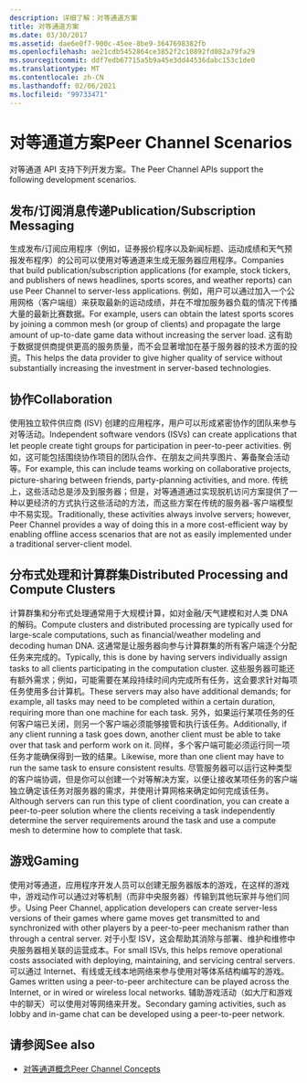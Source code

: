 ```yaml
---
description: 详细了解：对等通道方案
title: 对等通道方案
ms.date: 03/30/2017
ms.assetid: dae6e0f7-900c-45ee-8be9-3647698382fb
ms.openlocfilehash: ae21cdb5452864ce3852f2c10892fd082a79fa29
ms.sourcegitcommit: ddf7edb67715a5b9a45e3dd44536dabc153c1de0
ms.translationtype: MT
ms.contentlocale: zh-CN
ms.lasthandoff: 02/06/2021
ms.locfileid: "99733471"
---
```

# <a name="peer-channel-scenarios"></a><span data-ttu-id="a96ce-103">对等通道方案</span><span class="sxs-lookup"><span data-stu-id="a96ce-103">Peer Channel Scenarios</span></span>

<span data-ttu-id="a96ce-104">对等通道 API 支持下列开发方案。</span><span class="sxs-lookup"><span data-stu-id="a96ce-104">The Peer Channel APIs support the following development scenarios.</span></span>  
  
## <a name="publicationsubscription-messaging"></a><span data-ttu-id="a96ce-105">发布/订阅消息传递</span><span class="sxs-lookup"><span data-stu-id="a96ce-105">Publication/Subscription Messaging</span></span>  

 <span data-ttu-id="a96ce-106">生成发布/订阅应用程序（例如，证券报价程序以及新闻标题、运动成绩和天气预报发布程序）的公司可以使用对等通道来生成无服务器应用程序。</span><span class="sxs-lookup"><span data-stu-id="a96ce-106">Companies that build publication/subscription applications (for example, stock tickers, and publishers of news headlines, sports scores, and weather reports) can use Peer Channel to server-less applications.</span></span> <span data-ttu-id="a96ce-107">例如，用户可以通过加入一个公用网格（客户端组）来获取最新的运动成绩，并在不增加服务器负载的情况下传播大量的最新比赛数据。</span><span class="sxs-lookup"><span data-stu-id="a96ce-107">For example, users can obtain the latest sports scores by joining a common mesh (or group of clients) and propagate the large amount of up-to-date game data without increasing the server load.</span></span> <span data-ttu-id="a96ce-108">这有助于数据提供商提供更高的服务质量，而不会显著增加在基于服务器的技术方面的投资。</span><span class="sxs-lookup"><span data-stu-id="a96ce-108">This helps the data provider to give higher quality of service without substantially increasing the investment in server-based technologies.</span></span>  
  
## <a name="collaboration"></a><span data-ttu-id="a96ce-109">协作</span><span class="sxs-lookup"><span data-stu-id="a96ce-109">Collaboration</span></span>  

 <span data-ttu-id="a96ce-110">使用独立软件供应商 (ISV) 创建的应用程序，用户可以形成紧密协作的团队来参与对等活动。</span><span class="sxs-lookup"><span data-stu-id="a96ce-110">Independent software vendors (ISVs) can create applications that let people create tight groups for participation in peer-to-peer activities.</span></span> <span data-ttu-id="a96ce-111">例如，这可能包括围绕协作项目的团队合作、在朋友之间共享图片、筹备聚会活动等。</span><span class="sxs-lookup"><span data-stu-id="a96ce-111">For example, this can include teams working on collaborative projects, picture-sharing between friends, party-planning activities, and more.</span></span> <span data-ttu-id="a96ce-112">传统上，这些活动总是涉及到服务器；但是，对等通道通过实现脱机访问方案提供了一种以更经济的方式执行这些活动的方法，而这些方案在传统的服务器-客户端模型中不易实现。</span><span class="sxs-lookup"><span data-stu-id="a96ce-112">Traditionally, these activities always involve servers; however, Peer Channel provides a way of doing this in a more cost-efficient way by enabling offline access scenarios that are not as easily implemented under a traditional server-client model.</span></span>  
  
## <a name="distributed-processing-and-compute-clusters"></a><span data-ttu-id="a96ce-113">分布式处理和计算群集</span><span class="sxs-lookup"><span data-stu-id="a96ce-113">Distributed Processing and Compute Clusters</span></span>  

 <span data-ttu-id="a96ce-114">计算群集和分布式处理通常用于大规模计算，如对金融/天气建模和对人类 DNA 的解码。</span><span class="sxs-lookup"><span data-stu-id="a96ce-114">Compute clusters and distributed processing are typically used for large-scale computations, such as financial/weather modeling and decoding human DNA.</span></span> <span data-ttu-id="a96ce-115">这通常是让服务器向参与计算群集的所有客户端逐个分配任务来完成的。</span><span class="sxs-lookup"><span data-stu-id="a96ce-115">Typically, this is done by having servers individually assign tasks to all clients participating in the computation cluster.</span></span> <span data-ttu-id="a96ce-116">这些服务器可能还有额外需求；例如，可能需要在某段持续时间内完成所有任务，这会要求针对每项任务使用多台计算机。</span><span class="sxs-lookup"><span data-stu-id="a96ce-116">These servers may also have additional demands; for example, all tasks may need to be completed within a certain duration, requiring more than one machine for each task.</span></span> <span data-ttu-id="a96ce-117">另外，如果运行某项任务的任何客户端已关闭，则另一个客户端必须能够接管和执行该任务。</span><span class="sxs-lookup"><span data-stu-id="a96ce-117">Additionally, if any client running a task goes down, another client must be able to take over that task and perform work on it.</span></span> <span data-ttu-id="a96ce-118">同样，多个客户端可能必须运行同一项任务才能确保得到一致的结果。</span><span class="sxs-lookup"><span data-stu-id="a96ce-118">Likewise, more than one client may have to run the same task to ensure consistent results.</span></span> <span data-ttu-id="a96ce-119">尽管服务器可以运行这种类型的客户端协调，但是你可以创建一个对等解决方案，以便让接收某项任务的客户端独立确定该任务对服务器的需求，并使用计算网格来确定如何完成该任务。</span><span class="sxs-lookup"><span data-stu-id="a96ce-119">Although servers can run this type of client coordination, you can create a peer-to-peer solution where the clients receiving a task independently determine the server requirements around the task and use a compute mesh to determine how to complete that task.</span></span>  
  
## <a name="gaming"></a><span data-ttu-id="a96ce-120">游戏</span><span class="sxs-lookup"><span data-stu-id="a96ce-120">Gaming</span></span>  

 <span data-ttu-id="a96ce-121">使用对等通道，应用程序开发人员可以创建无服务器版本的游戏，在这样的游戏中，游戏动作可以通过对等机制（而非中央服务器）传输到其他玩家并与他们同步。</span><span class="sxs-lookup"><span data-stu-id="a96ce-121">Using Peer Channel, application developers can create server-less versions of their games where game moves get transmitted to and synchronized with other players by a peer-to-peer mechanism rather than through a central server.</span></span> <span data-ttu-id="a96ce-122">对于小型 ISV，这会帮助其消除与部署、维护和维修中央服务器相关联的运营成本。</span><span class="sxs-lookup"><span data-stu-id="a96ce-122">For small ISVs, this helps remove operational costs associated with deploying, maintaining, and servicing central servers.</span></span> <span data-ttu-id="a96ce-123">可以通过 Internet、有线或无线本地网络来参与使用对等体系结构编写的游戏。</span><span class="sxs-lookup"><span data-stu-id="a96ce-123">Games written using a peer-to-peer architecture can be played across the Internet, or in wired or wireless local networks.</span></span> <span data-ttu-id="a96ce-124">辅助游戏活动（如大厅和游戏中的聊天）可以使用对等网络来开发。</span><span class="sxs-lookup"><span data-stu-id="a96ce-124">Secondary gaming activities, such as lobby and in-game chat can be developed using a peer-to-peer network.</span></span>  
  
## <a name="see-also"></a><span data-ttu-id="a96ce-125">请参阅</span><span class="sxs-lookup"><span data-stu-id="a96ce-125">See also</span></span>

- [<span data-ttu-id="a96ce-126">对等通道概念</span><span class="sxs-lookup"><span data-stu-id="a96ce-126">Peer Channel Concepts</span></span>](peer-channel-concepts.md)
